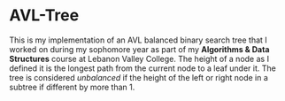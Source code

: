 # AVL-Tree
This is my implementation of an AVL balanced binary search tree that I worked on during my sophomore year as part of my **Algorithms & Data Structures** course at Lebanon Valley College. The height of a node as I defined it is the longest path from the current node to a leaf under it. The tree is considered *unbalanced* if the height of the left or right node in a subtree if different by more than 1.
